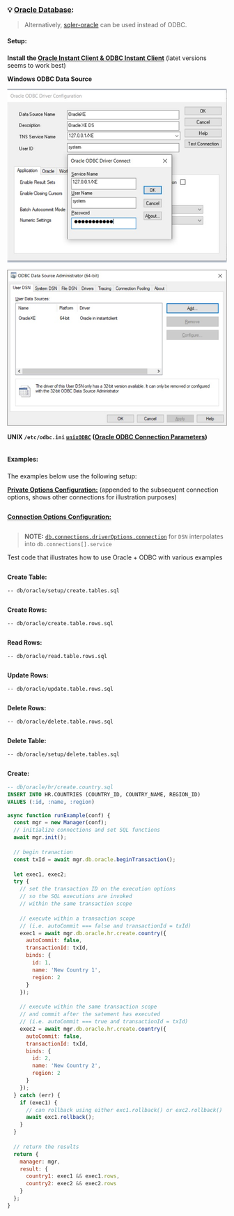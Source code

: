 ### 💡 [Oracle Database](https://www.oracle.com/database/):

> Alternatively, [sqler-oracle](https://www.npmjs.com/package/sqler-oracle) can be used instead of ODBC.

#### Setup:<sub id="setup"></sub>

__Install the [Oracle Instant Client &amp; ODBC Instant Client](https://www.oracle.com/database/technologies/releasenote-odbc-ic.html)__ (latet versions seems to work best)

__Windows ODBC Data Source__

![Windows ODBC Data Source 1](./img/odbc-oracle-ds1.jpg "Windows ODBC Data Source 1")

![Windows ODBC Data Source 2](./img/odbc-oracle-ds2.jpg "Windows ODBC Data Source 2")

__UNIX `/etc/odbc.ini` [`unixODBC`](http://www.unixodbc.org/) ([Oracle  ODBC Connection Parameters](https://docs.oracle.com/cd/E17952_01/connector-odbc-en/connector-odbc-configuration-connection-parameters.html))__
```jsdocp ./test/fixtures/oracle/odbc.ini
```

#### Examples:<sub id="examples"></sub>

The examples below use the following setup:

__[Private Options Configuration:](https://ugate.github.io/sqler/Manager.html#~PrivateOptions)__ (appended to the subsequent connection options, shows other connections for illustration purposes)
```jsdocp ./test/fixtures/priv.json
```

__[Connection Options Configuration:](global.html#OdbcConnectionOptions)__
```jsdocp ./test/fixtures/oracle/oracle.json
```

> __NOTE:__ [`db.connections.driverOptions.connection`](global.html#OdbcConnectionOptions) for `DSN` interpolates into `db.connections[].service`

Test code that illustrates how to use Oracle + ODBC with various examples
```jsdocp ./test/fixtures/run-example.js
```

__Create Table:__

```jsdocp ./test/db/oracle/setup/create.tables.sql
-- db/oracle/setup/create.tables.sql
```

```jsdocp ./test/lib/oracle/setup/create.tables.js
```

__Create Rows:__

```jsdocp ./test/db/oracle/create.table.rows.sql
-- db/oracle/create.table.rows.sql
```

```jsdocp ./test/lib/oracle/create.table.rows.js
```

__Read Rows:__

```jsdocp ./test/db/oracle/read.table.rows.sql
-- db/oracle/read.table.rows.sql
```

```jsdocp ./test/lib/oracle/read.table.rows.js
```

__Update Rows:__

```jsdocp ./test/db/oracle/update.table.rows.sql
-- db/oracle/update.table.rows.sql
```

```jsdocp ./test/lib/oracle/update.table.rows.js
```

__Delete Rows:__

```jsdocp ./test/db/oracle/delete.table.rows.sql
-- db/oracle/delete.table.rows.sql
```

```jsdocp ./test/lib/oracle/delete.table.rows.js
```

__Delete Table:__

```jsdocp ./test/db/oracle/setup/delete.tables.sql
-- db/oracle/setup/delete.tables.sql
```

```jsdocp ./test/lib/oracle/setup/delete.tables.js
```

__Create:__
```sql
-- db/oracle/hr/create.country.sql
INSERT INTO HR.COUNTRIES (COUNTRY_ID, COUNTRY_NAME, REGION_ID)
VALUES (:id, :name, :region)
```
```js
async function runExample(conf) {
  const mgr = new Manager(conf);
  // initialize connections and set SQL functions
  await mgr.init();

  // begin tranaction
  const txId = await mgr.db.oracle.beginTransaction();
  
  let exec1, exec2;
  try {
    // set the transaction ID on the execution options
    // so the SQL executions are invoked
    // within the same transaction scope

    // execute within a transaction scope
    // (i.e. autoCommit === false and transactionId = txId)
    exec1 = await mgr.db.oracle.hr.create.country({
      autoCommit: false,
      transactionId: txId,
      binds: {
        id: 1,
        name: 'New Country 1',
        region: 2
      }
    });

    // execute within the same transaction scope
    // and commit after the satement has executed
    // (i.e. autoCommit === true and transactionId = txId)
    exec2 = await mgr.db.oracle.hr.create.country({
      autoCommit: false,
      transactionId: txId,
      binds: {
        id: 2,
        name: 'New Country 2',
        region: 2
      }
    });
  } catch (err) {
    if (exec1) {
      // can rollback using either exc1.rollback() or exc2.rollback()
      await exc1.rollback();
    }
  }

  // return the results
  return {
    manager: mgr,
    result: {
      country1: exec1 && exec1.rows,
      country2: exec2 && exec2.rows
    }
  };
}
```